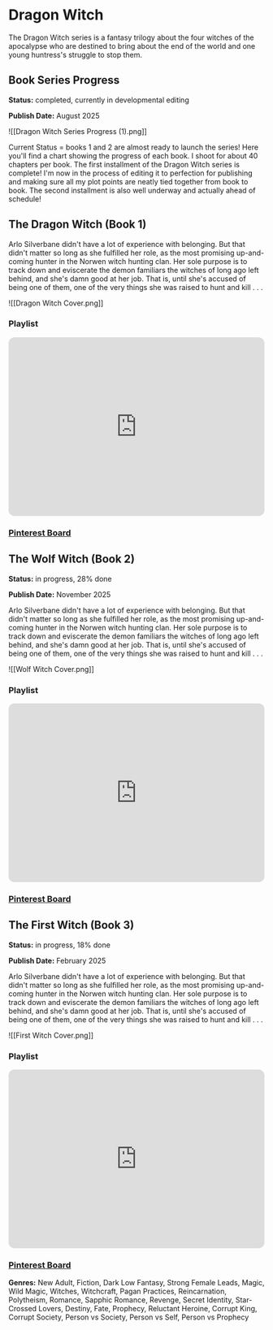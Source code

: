 # Dragon Witch

The Dragon Witch series is a fantasy trilogy about the four witches of the apocalypse who are destined to bring about the end of the world and one young huntress's struggle to stop them.

## Book Series Progress

**Status:** completed, currently in developmental editing

**Publish Date:** August 2025

![[Dragon Witch Series Progress (1).png]]

Current Status = books 1 and 2 are almost ready to launch the series! Here you'll find a chart showing the progress of each book. I shoot for about 40 chapters per book. The first installment of the Dragon Witch series is complete! I'm now in the process of editing it to perfection for publishing and making sure all my plot points are neatly tied together from book to book. The second installment is also well underway and actually ahead of schedule!
## The Dragon Witch (Book 1)

Arlo Silverbane didn't have a lot of experience with belonging. But that didn't matter so long as she fulfilled her role, as the most promising up-and-coming hunter in the Norwen witch hunting clan. Her sole purpose is to track down and eviscerate the demon familiars the witches of long ago left behind, and she's damn good at her job. That is, until she's accused of being one of them, one of the very things she was raised to hunt and kill . . .

![[Dragon Witch Cover.png]]

### Playlist
<iframe style="border-radius:12px" src="https://open.spotify.com/embed/playlist/3RetUPcWO91RvzKvLiROV6?utm_source=generator&theme=0" width="100%" height="352" frameBorder="0" allowfullscreen="" allow="autoplay; clipboard-write; encrypted-media; fullscreen; picture-in-picture" loading="lazy"></iframe>

### [Pinterest Board](https://www.pinterest.com/bykimberseverance/the-dragon-witch-book-board/)

## The Wolf Witch (Book 2)
**Status:** in progress, 28% done

**Publish Date:** November 2025

Arlo Silverbane didn't have a lot of experience with belonging. But that didn't matter so long as she fulfilled her role, as the most promising up-and-coming hunter in the Norwen witch hunting clan. Her sole purpose is to track down and eviscerate the demon familiars the witches of long ago left behind, and she's damn good at her job. That is, until she's accused of being one of them, one of the very things she was raised to hunt and kill . . .

![[Wolf Witch Cover.png]]

### Playlist

<iframe style="border-radius:12px" src="https://open.spotify.com/embed/playlist/2xMHgwwrVS0vbWc84cL8pR?utm_source=generator" width="100%" height="352" frameBorder="0" allowfullscreen="" allow="autoplay; clipboard-write; encrypted-media; fullscreen; picture-in-picture" loading="lazy"></iframe>

### [Pinterest Board](https://www.pinterest.com/bykimberseverance/the-wolf-witch-book-board/)

## The First Witch (Book 3)
**Status:** in progress, 18% done

**Publish Date:** February 2025

Arlo Silverbane didn't have a lot of experience with belonging. But that didn't matter so long as she fulfilled her role, as the most promising up-and-coming hunter in the Norwen witch hunting clan. Her sole purpose is to track down and eviscerate the demon familiars the witches of long ago left behind, and she's damn good at her job. That is, until she's accused of being one of them, one of the very things she was raised to hunt and kill . . .

![[First Witch Cover.png]]

### Playlist

<iframe style="border-radius:12px" src="https://open.spotify.com/embed/playlist/4AcigftFOLsmFpfLdnW0kR?utm_source=generator" width="100%" height="352" frameBorder="0" allowfullscreen="" allow="autoplay; clipboard-write; encrypted-media; fullscreen; picture-in-picture" loading="lazy"></iframe>

### [Pinterest Board](https://www.pinterest.com/bykimberseverance/the-first-witch-book-board/)

**Genres:** New Adult, Fiction, Dark Low Fantasy, Strong Female Leads, Magic, Wild Magic, Witches, Witchcraft, Pagan Practices, Reincarnation, Polytheism, Romance, Sapphic Romance, Revenge, Secret Identity, Star-Crossed Lovers, Destiny, Fate, Prophecy, Reluctant Heroine, Corrupt King, Corrupt Society, Person vs Society, Person vs Self, Person vs Prophecy